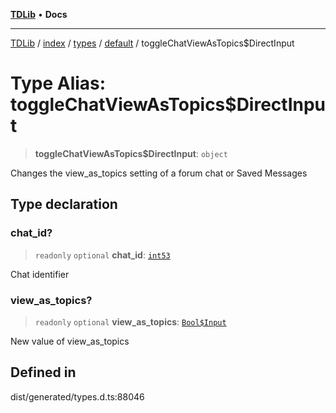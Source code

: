 [**TDLib**](../../../../../../README.md) • **Docs**

***

[TDLib](../../../../../../modules.md) / [index](../../../../../README.md) / [types](../../../README.md) / [default](../README.md) / toggleChatViewAsTopics$DirectInput

# Type Alias: toggleChatViewAsTopics$DirectInput

> **toggleChatViewAsTopics$DirectInput**: `object`

Changes the view_as_topics setting of a forum chat or Saved Messages

## Type declaration

### chat\_id?

> `readonly` `optional` **chat\_id**: [`int53`](int53.md)

Chat identifier

### view\_as\_topics?

> `readonly` `optional` **view\_as\_topics**: [`Bool$Input`](Bool$Input.md)

New value of view_as_topics

## Defined in

dist/generated/types.d.ts:88046
